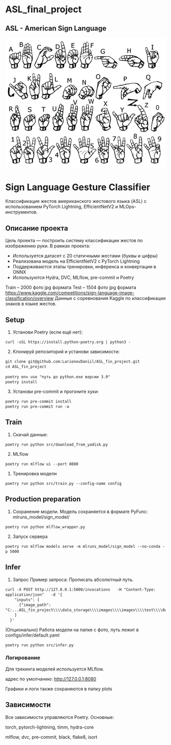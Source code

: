 # ASL_final_project

## ASL - American Sign Language

![alt text](image.png)

# Sign Language Gesture Classifier

Классификация жестов американского жестового языка (ASL) с использованием PyTorch Lightning, EfficientNetV2 и MLOps-инструментов.

## Описание проекта

Цель проекта — построить систему классификации жестов по изображению руки. В рамках проекта:

- Используется датасет с 20 статичными жестами (буквы и цифры)
- Реализована модель на EfficientNetV2 с PyTorch Lightning
- Поддерживаются этапы тренировки, инференса и конвертации в ONNX
- Используются Hydra, DVC, MLflow, pre-commit и Poetry

Train – 2000 фото jpg формата
Test – 1504 фото jpg формата
https://www.kaggle.com/competitions/sign-language-image-classification/overview
Данные с соревнования Kaggle по классификации знаков в языке жестов.


## Setup

1. Установи Poetry (если ещё нет):

```
curl -sSL https://install.python-poetry.org | python3 -
```

2. Клонируй репозиторий и установи зависимости:

```
git clone git@github.com:LarionovDaniil/ASL_fin_project.git
cd ASL_fin_project

poetry env use "путь до python.exe версии 3.9"
poetry install
```

3. Установи pre-commit и прогоните хуки:

```
poetry run pre-commit install
poetry run pre-commit run -a
```

## Train

1. Скачай данные:

```
poetry run python src/download_from_yadisk.py
```

2. MLflow

```
poetry run mlflow ui --port 8080
```

1. Тренировка модели

```
poetry run python src/train.py --config-name config
```

## Production preparation

1. Сохранение модели. Модель сохраняется в формате PyFunc: mlruns_model/sign_model/
```
poetry run python mlflow_wrapper.py
```
2. Запуск сервера
```
poetry run mlflow models serve -m mlruns_model/sign_model --no-conda -p 5000
```

## Infer
1. Запрос
Пример запроса:
Прописать абсолютный путь.
```
curl -X POST http://127.0.0.1:5000/invocations   -H "Content-Type: application/json"   -d '{
    "inputs": [
      {"image_path": "C:...ASL_fin_project\\\\data_storage\\\\images\\\\images\\\\test\\\\0ac0bb2730eb3123cdf48ba8fc5dcfe5.jpg"}
    ]
  }'
```

(Опционально) Работа модели на папке с фото, путь лежит в configs/infer/default.yaml
```
poetry run python src/infer.py
```


### Логирование

Для трекинга моделей используется MLflow.

адрес по умолчанию: http://127.0.0.1:8080

Графики и логи также сохраняются в папку plots

## Зависимости

Все зависимости управляются Poetry. Основные:

torch, pytorch-lightning, timm, hydra-core

mlflow, dvc, pre-commit, black, flake8, isort

